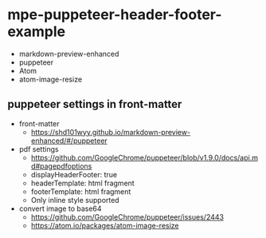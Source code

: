 # mpe-puppeteer-header-footer-example

* markdown-preview-enhanced
* puppeteer
* Atom
* atom-image-resize

## puppeteer settings in front-matter

* front-matter
  * https://shd101wyy.github.io/markdown-preview-enhanced/#/puppeteer
* pdf settings
  * https://github.com/GoogleChrome/puppeteer/blob/v1.9.0/docs/api.md#pagepdfoptions
  * displayHeaderFooter: true
  * headerTemplate: html fragment
  * footerTemplate: html fragment
  * Only inline style supported
* convert image to base64
  * https://github.com/GoogleChrome/puppeteer/issues/2443
  * https://atom.io/packages/atom-image-resize

